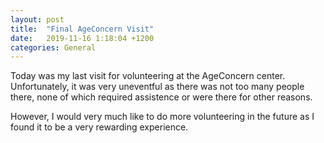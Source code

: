 ```yaml
---
layout: post
title:  "Final AgeConcern Visit"
date:   2019-11-16 1:18:04 +1200
categories: General
---
```


Today was my last visit for volunteering at the AgeConcern center.
Unfortunately, it was very uneventful as there was not too many people there, none of which required assistence or
were there for other reasons. 

However, I would very much like to do more volunteering in the future as I found it to be a very rewarding experience.